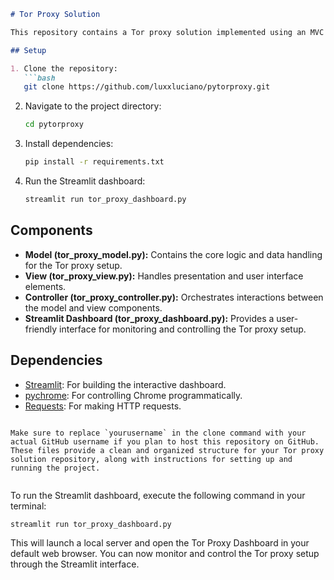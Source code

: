```markdown
# Tor Proxy Solution

This repository contains a Tor proxy solution implemented using an MVC (Model-View-Controller) architecture. It includes functionality to configure Chrome to use the Tor network as a proxy and a Streamlit dashboard for monitoring and controlling the Tor proxy setup.

## Setup

1. Clone the repository:
   ```bash
   git clone https://github.com/luxxluciano/pytorproxy.git
   ```

2. Navigate to the project directory:
   ```bash
   cd pytorproxy
   ```

3. Install dependencies:
   ```bash
   pip install -r requirements.txt
   ```

4. Run the Streamlit dashboard:
   ```bash
   streamlit run tor_proxy_dashboard.py
   ```

## Components

- **Model (tor_proxy_model.py):** Contains the core logic and data handling for the Tor proxy setup.
- **View (tor_proxy_view.py):** Handles presentation and user interface elements.
- **Controller (tor_proxy_controller.py):** Orchestrates interactions between the model and view components.
- **Streamlit Dashboard (tor_proxy_dashboard.py):** Provides a user-friendly interface for monitoring and controlling the Tor proxy setup.

## Dependencies

- [Streamlit](https://streamlit.io/): For building the interactive dashboard.
- [pychrome](https://pypi.org/project/pychrome/): For controlling Chrome programmatically.
- [Requests](https://docs.python-requests.org/en/latest/): For making HTTP requests.
```

Make sure to replace `yourusername` in the clone command with your actual GitHub username if you plan to host this repository on GitHub. These files provide a clean and organized structure for your Tor proxy solution repository, along with instructions for setting up and running the project.


```

To run the Streamlit dashboard, execute the following command in your terminal:

```
streamlit run tor_proxy_dashboard.py
```

This will launch a local server and open the Tor Proxy Dashboard in your default web browser. You can now monitor and control the Tor proxy setup through the Streamlit interface.
